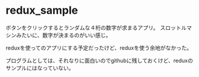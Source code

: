 # redux_sample

ボタンをクリックするとランダムな４桁の数字が求まるアプリ。
スロットルマシンみたいに、数字が決まるのがいい感じ。

reduxを使ってのアプリにする予定だったけど、reduxを使う余地がなかった。

プログラムとしては、それなりに面白いのでgithubに残しておくけど、reduxのサンプルにはなっていない。
